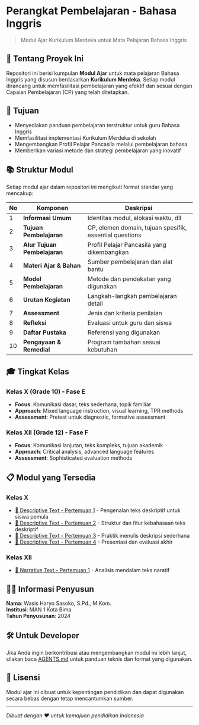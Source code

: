 # Perangkat Pembelajaran - Bahasa Inggris

> Modul Ajar Kurikulum Merdeka untuk Mata Pelajaran Bahasa Inggris

## 📖 Tentang Proyek Ini

Repositori ini berisi kumpulan **Modul Ajar** untuk mata pelajaran Bahasa Inggris yang disusun berdasarkan **Kurikulum Merdeka**. Setiap modul dirancang untuk memfasilitasi pembelajaran yang efektif dan sesuai dengan Capaian Pembelajaran (CP) yang telah ditetapkan.

## 🎯 Tujuan

- Menyediakan panduan pembelajaran terstruktur untuk guru Bahasa Inggris
- Memfasilitasi implementasi Kurikulum Merdeka di sekolah
- Mengembangkan Profil Pelajar Pancasila melalui pembelajaran bahasa
- Memberikan variasi metode dan strategi pembelajaran yang inovatif

## 📚 Struktur Modul

Setiap modul ajar dalam repositori ini mengikuti format standar yang mencakup:

| No  | Komponen                     | Deskripsi                                               |
| --- | ---------------------------- | ------------------------------------------------------- |
| 1   | **Informasi Umum**           | Identitas modul, alokasi waktu, dll                     |
| 2   | **Tujuan Pembelajaran**      | CP, elemen domain, tujuan spesifik, essential questions |
| 3   | **Alur Tujuan Pembelajaran** | Profil Pelajar Pancasila yang dikembangkan              |
| 4   | **Materi Ajar & Bahan**      | Sumber pembelajaran dan alat bantu                      |
| 5   | **Model Pembelajaran**       | Metode dan pendekatan yang digunakan                    |
| 6   | **Urutan Kegiatan**          | Langkah-langkah pembelajaran detail                     |
| 7   | **Assessment**               | Jenis dan kriteria penilaian                            |
| 8   | **Refleksi**                 | Evaluasi untuk guru dan siswa                           |
| 9   | **Daftar Pustaka**           | Referensi yang digunakan                                |
| 10  | **Pengayaan & Remedial**     | Program tambahan sesuai kebutuhan                       |

## 🎓 Tingkat Kelas

### Kelas X (Grade 10) - Fase E

- **Focus**: Komunikasi dasar, teks sederhana, topik familiar
- **Approach**: Mixed language instruction, visual learning, TPR methods
- **Assessment**: Pretest untuk diagnostic, formative assessment

### Kelas XII (Grade 12) - Fase F

- **Focus**: Komunikasi lanjutan, teks kompleks, tujuan akademik
- **Approach**: Critical analysis, advanced language features
- **Assessment**: Sophisticated evaluation methods

## 📋 Modul yang Tersedia

### Kelas X

- [📖 Descriptive Text - Pertemuan 1](english/x/descriptive-text-x.md) - Pengenalan teks deskriptif untuk siswa pemula
- [📖 Descriptive Text - Pertemuan 2](english/x/descriptive-text-x-meeting2.md) - Struktur dan fitur kebahasaan teks deskriptif
- [📖 Descriptive Text - Pertemuan 3](english/x/descriptive-text-x-meeting3.md) - Praktik menulis deskripsi sederhana
- [📖 Descriptive Text - Pertemuan 4](english/x/descriptive-text-x-meeting4.md) - Presentasi dan evaluasi akhir

### Kelas XII

- [📖 Narrative Text - Pertemuan 1](english/xii/narative-text-xii.md) - Analisis mendalam teks naratif

## 👨‍🏫 Informasi Penyusun

**Nama**: Wasis Haryo Sasoko, S.Pd., M.Kom.  
**Institusi**: MAN 1 Kota Bima  
**Tahun Penyusunan**: 2024

## 🛠️ Untuk Developer

Jika Anda ingin berkontribusi atau mengembangkan modul ini lebih lanjut, silakan baca [AGENTS.md](AGENTS.md) untuk panduan teknis dan format yang digunakan.

## 📄 Lisensi

Modul ajar ini dibuat untuk kepentingan pendidikan dan dapat digunakan secara bebas dengan tetap mencantumkan sumber.

---

_Dibuat dengan ❤️ untuk kemajuan pendidikan Indonesia_

